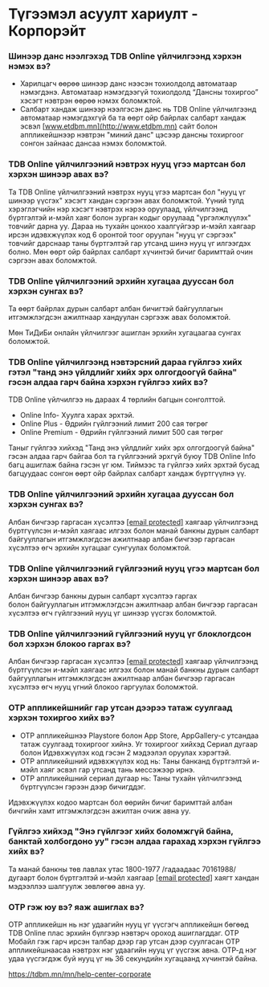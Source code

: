 # Түгээмэл асуулт хариулт - Корпорэйт

### Шинээр данс нээлгэхэд TDB Online үйлчилгээнд хэрхэн нэмэх вэ?

* Харилцагч өөрөө шинээр данс нээсэн тохиолдолд автоматаар нэмэгдэнэ. Автоматаар нэмэгдээгүй тохиолдолд “Дансны тохиргоо” хэсэгт нэвтрэн өөрөө нэмэх боломжтой.
* Салбарт хандаж шинээр нээлгэсэн данс нь TDB Online үйлчилгээнд автоматаар нэмэгдэхгүй ба та өөрт ойр байрлах салбарт хандаж эсвэл [www.etdbm.mn](http://www.etdbm.mn) сайт болон аппликейшнээр нэвтрэн "миний данс" цэсээр дансны тохиргоог сонгон зайнаас дансаа нэмэх боломжтой.

### TDB Online үйлчилгээний нэвтрэх нууц үгээ мартсан бол хэрхэн шинээр авах вэ?

Та TDB Online үйлчилгээний нэвтрэх нууц үгээ мартсан бол "нууц үг шинээр үүсгэх" хэсэгт хандан сэргээн авах боломжтой. Үүний тулд хэрэглэгчийн нэр хэсэгт нэвтрэх нэрээ оруулаад, үйлчилгээнд бүртгэлтэй и-мэйл хаяг болон зурган кодыг оруулаад "үргэлжлүүлэх" товчийг дарна уу. Дараа нь тухайн цонхоо хаалгүйгээр и-мэйл хаягаар ирсэн идэвхжүүлэх код 6 оронтой тоог оруулан "нууц үг сэргээх" товчийг дарснаар таны бүртгэлтэй гар утсанд шинэ нууц үг илгээгдэх болно. Мөн өөрт ойр байрлах салбарт хүчинтэй бичиг баримттай очин сэргээн авах боломжтой.

### TDB Online үйлчилгээний эрхийн хугацаа дууссан бол хэрхэн сунгах вэ?

Та өөрт байрлах дурын салбарт албан бичигтэй байгууллагын итгэмжлэгдсэн ажилтнаар хандуулан сэргээж авах боломжтой.

Мөн ТиДиБи онлайн үйлчилгээг ашиглан эрхийн хугацаагаа сунгах боломжтой.   

### TDB Online үйлчилгээнд нэвтэрсний дараа гүйлгээ хийх гэтэл "танд энэ үйлдлийг хийх эрх олгогдоогүй байна" гэсэн алдаа гарч байна хэрхэн гүйлгээ хийх вэ?

TDB Online үйлчилгээ нь дараах 4 төрлийн багцын сонголттой.

* Online Info- Хуулга харах эрхтэй.
* Online Plus - Өдрийн гүйлгээний лимит 200 сая төгрөг
* Online Premium - Өдрийн гүйлгээний лимит 500 сая төгрөг

Таныг гүйлгээ хийхэд "Танд энэ үйлдлийг хийх эрх олгогдоогүй байна" гэсэн алдаа гарч байгаа бол та гүйлгээний эрхгүй буюу TDB Online Info багц ашиглаж байна гэсэн үг юм. Тиймээс та гүйлгээ хийх эрхтэй бусад багцуудаас сонгон өөрт ойр байрлах салбарт хандаж бүртгүүлнэ үү.

### TDB Online үйлчилгээний эрхийн хугацаа дууссан бол хэрхэн сунгах вэ?

Албан бичгээр гаргасан хүсэлтээ [[email protected]](/cdn-cgi/l/email-protection#f49d9a929bb480909699da999a) хаягаар үйлчилгээнд бүртгүүлсэн и-мэйл хаягаас илгээх болон манай банкны дурын салбарт байгууллагын итгэмжлэгдсэн ажилтнаар албан бичгээр гаргасан хүсэлтээ өгч эрхийн хугацааг сунгуулах боломжтой.

### TDB Online үйлчилгээний гүйлгээний нууц үгээ мартсан бол хэрхэн шинээр авах вэ?

Албан бичгээр банкны дурын салбарт хүсэлтээ гаргах болон байгууллагын итгэмжлэгдсэн ажилтнаар албан бичгээр гаргасан хүсэлтээ өгч гүйлгээний нууц үг шинээр үүсгэх боломжтой.


### TDB Online үйлчилгээний гүйлгээний нууц үг блоклогдсон бол хэрхэн блокоо гаргах вэ?

Албан бичгээр гаргасан хүсэлтээ [[email protected]](/cdn-cgi/l/email-protection#7f161119103f0b1b1d12511211) хаягаар үйлчилгээнд бүртгүүлсэн и-мэйл хаягаас илгээх болон манай банкны дурын салбарт байгууллагын итгэмжлэгдсэн ажилтнаар албан бичгээр гаргасан хүсэлтээ өгч нууц үгний блокоо гаргуулах боломжтой.

### OTP аппликейшнийг гар утсан дээрээ татаж суулгаад хэрхэн тохиргоо хийх вэ?

* ОТР аппликейшнээ Playstore болон Аpp Store, AppGallery-с утсандаа татаж суулгаад тохиргоог хийнэ. Уг тохиргоог хийхэд Сериал дугаар болон Идэвхжүүлэх код гэсэн 2 мэдээлэл оруулах хэрэгтэй.
* ОТР аппликейшний идэвхжүүлэх код нь: Таны банканд бүртгэлтэй и-мэйл хаяг эсвэл гар утсанд тань мессэжээр ирнэ.
* ОТР аппликейшний сериал дугаар нь: Таны тухайн үйлчилгээнд бүртгүүлсэн гэрээн дээр бичигддэг.

Идэвхжүүлэх кодоо мартсан бол өөрийн бичиг баримттай албан бичгийн хамт итгэмжлэгдсэн ажилтан очиж авна уу.

### Гүйлгээ хийхэд "Энэ гүйлгээг хийх боломжгүй байна, банктай холбогдоно уу" гэсэн алдаа гарахад хэрхэн гүйлгээ хийх вэ?

Та манай банкны төв лавлах утас 1800-1977 /гадаадаас 70161988/ дугаарт болон бүртгэлтэй и-мэйл хаягаар [[email protected]](/cdn-cgi/l/email-protection#ea83848c85aa9e8e8887c48784) хаягт хандан мэдээллээ шалгуулж зөвлөгөө авна уу.


### OTP гэж юу вэ? яаж ашиглах вэ?

ОТР аппликейшн нь нэг удаагийн нууц үг үүсгэгч аппликейшн бөгөөд TDB Online плас эрхийн бүлгээр нэвтэрч ороход ашиглагддаг. ОТР Мобайл гэж гарч ирсэн талбар дээр гар утсан дээр суулгасан ОТР аппликейшнаасаа нэвтрэх нэг удаагийн нууц үг үүсгэж авна. ОТР-д нэг удаа үүсгэгдэж буй нууц үг нь 36 секундийн хугацаанд хүчинтэй байна.

https://tdbm.mn/mn/help-center-corporate